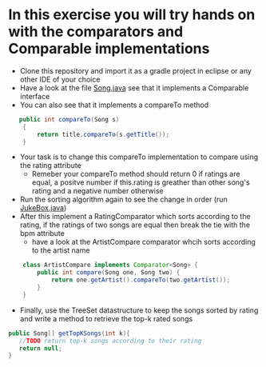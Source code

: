 # In this exercise you will try hands on with the comparators and Comparable implementations
* Clone this repository and import it as a gradle project in eclipse or any other IDE of your choice
* Have a look at the file [Song.java](src/main/java/comparator/Song.java) see that it implements a Comparable interface
* You can also see that it implements a compareTo method
```java
   public int compareTo(Song s)
    {
        return title.compareTo(s.getTitle());
    }
```
* Your task is to change this compareTo implementation to compare using the rating attribute
   - Remeber your compareTo method should return 0 if ratings are equal, a positve number if this.rating is greather than other song's rating and a negative number otherwise
* Run the sorting algorithm again to see the change in order (run [JukeBox.java](src/main/java/comparator/JukeBox.java))
* After this implement a RatingComparator which sorts according to the rating, if the ratings of two songs are equal then break the tie with the bpm attribute
   - have a look at the ArtistCompare comparator whcih sorts according to the artist name
```java
	class ArtistCompare implements Comparator<Song> {
		public int compare(Song one, Song two) {
			return one.getArtist().compareTo(two.getArtist());
		}
	}
```
* Finally, use the TreeSet datastructure to keep the songs sorted by rating and write a method to retrieve the top-k rated songs
```java
public Song[] getTopKSongs(int k){
   //TODO return top-k songs according to their rating
   return null;
}
```
